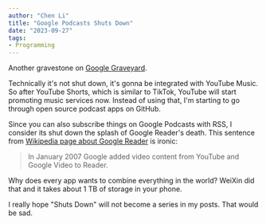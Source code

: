 ```yaml
---
author: "Chen Li"
title: "Google Podcasts Shuts Down"
date: "2023-09-27"
tags: 
- Programming
---
```


Another gravestone on [Google Graveyard](https://killedbygoogle.com/).

Technically it's not shut down, it's gonna be integrated with YouTube Music. So after YouTube Shorts, which is similar to TikTok, YouTube will start promoting music services now. Instead of using that, I'm starting to go through open source podcast apps on GitHub.

Since you can also subscribe things on Google Podcasts with RSS, I consider its shut down the splash of Google Reader's death. This sentence from [Wikipedia page about Google Reader](https://en.wikipedia.org/wiki/Google_Reader) is ironic:

>In January 2007 Google added video content from YouTube and Google Video to Reader.

Why does every app wants to combine everything in the world? WeiXin did that and it takes about 1 TB of storage in your phone.

I really hope "Shuts Down" will not become a series in my posts. That would be sad.